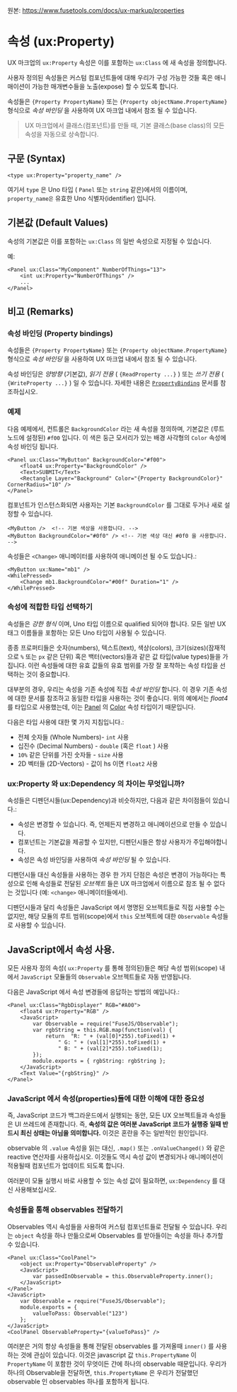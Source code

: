 원본: https://www.fusetools.com/docs/ux-markup/properties

# 속성 (ux:Property) #

UX 마크업의 `ux:Property` 속성은 이를 포함하는 `ux:Class` 에 새 속성을 정의합니다.

사용자 정의된 속성들은 커스텀 컴포넌트들에 대해 우리가 구성 가능한 것들 혹은 애니매이션이 가능한 매개변수들을 노출(expose) 할 수 있도록 합니다.

속성들은 `{Property PropertyName}` 또는 `{Property objectName.PropertyName}` 형식으로 *속성 바인딩* 을 사용하여 UX 마크업 내에서 참조 될 수 있습니다.

> UX 마크업에서 클래스(컴포넌트)를 만들 때, 기본 클래스(base class)의 모든 속성을 자동으로 상속합니다.

## 구문 (Syntax) ##

```
<type ux:Property="property_name" />
```

여기서 `type` 은 Uno 타입 ( `Panel` 또는 `string` 같은)에서의 이름이며, `property_name은` 유효한 Uno 식별자(identifier) 입니다.

## 기본값 (Default Values) ##

속성의 기본값은 이를 포함하는 `ux:Class` 의 일반 속성으로 지정될 수 있습니다.

예:

```
<Panel ux:Class="MyComponent" NumberOfThings="13">
    <int ux:Property="NumberOfThings" />
    ...
</Panel>
```

## 비고 (Remarks) ##

### 속성 바인딩 (Property bindings) ###

속성들은 `{Property PropertyName}` 또는 `{Property objectName.PropertyName}` 형식으로 *속성 바인딩* 을 사용하여 UX 마크업 내에서 참조 될 수 있습니다.

속성 바인딩은 *양방향* (기본값), *읽기 전용* ( `{ReadProperty ...}` ) 또는 *쓰기 전용* ( `{WriteProperty ...}` ) 일 수 있습니다. 자세한 내용은 [`PropertyBinding`](https://www.fusetools.com/docs/fuse/controls/propertybinding_1) 문서를 참조하십시오.

### 예제 ###

다음 예제에서, 컨트롤은 `BackgroundColor` 라는 새 속성을 정의하며, 기본값은 (루트 노드에 설정된) `#f00` 입니다. 이 색은 둥근 모서리가 있는 배경 사각형의 `Color` 속성에 속성 바인딩 됩니다.

```
<Panel ux:Class="MyButton" BackgroundColor="#f00">
    <float4 ux:Property="BackgroundColor" />
    <Text>SUBMIT</Text>
    <Rectangle Layer="Background" Color="{Property BackgroundColor}" CornerRadius="10" />
</Panel>
```

컴포넌트가 인스턴스화되면 사용자는 기본 `BackgroundColor` 를 그대로 두거나 새로 설정할 수 있습니다.

```
<MyButton />  <!-- 기본 색상을 사용합니다. -->
<MyButton BackgroundColor="#0f0" /> <!-- 기본 색상 대신 #0f0 을 사용합니다. -->
```

속성들은 `<Change>` 애니메이터를 사용하여 애니메이션 될 수도 있습니다.:

```
<MyButton ux:Name="mb1" />
<WhilePressed>
    <Change mb1.BackgroundColor="#00f" Duration="1" />
</WhilePressed>
```

### 속성에 적합한 타입 선택하기 ###

속성들은 *강한 형식* 이며, Uno 타입 이름으로 qualified 되어야 합니다. 모든 일반 UX 태그 이름들을 포함하는 모든 Uno 타입이 사용될 수 있습니다.

종종 프로퍼티들은 숫자(numbers), 텍스트(text), 색상(colors), 크기(sizes)(잠재적으로 `%` 또는 `px` 같은 단위) 혹은 백터(vectors)들과 같은 값 타입(value types)들을 가집니다. 이런 속성들에 대한 유효 값들의 유효 범위를 가장 잘 포착하는 속성 타입을 선택하는 것이 중요합니다.

대부분의 경우, 우리는 속성을 기존 속성에 직접 *속성 바인딩* 합니다. 이 경우 기존 속성에 대한 문서를 참조하고 동일한 타입을 사용하는 것이 좋습니다. 위의 예에서는 *float4* 를 타입으로 사용했는데, 이는 [Panel](https://www.fusetools.com/docs/fuse/controls/panel) 의 [Color](https://www.fusetools.com/docs/uno/color) 속성 타입이기 때문입니다.

다음은 타입 사용에 대한 몇 가지 지침입니다.:

- 전체 숫자들 (Whole Numbers)- `int` 사용
- 십진수 (Decimal Numbers) - `double` (혹은 `float` ) 사용
- `10%` 같은 단위를 가진 숫자들 - `size` 사용
- 2D 벡터들 (2D-Vectors) - 값이 hs 이면 `float2` 사용

### ux:Property 와 ux:Dependency 의 차이는 무엇입니까? ###

속성들은 디펜던시들(ux:Dependency)과 비슷하지만, 다음과 같은 차이점들이 있습니다.:

- 속성은 변경할 수 있습니다. 즉, 언제든지 변경하고 애니메이션으로 만들 수 있습니다.
- 컴포넌트는 기본값을 제공할 수 있지만, 디펜던시들은 항상 사용자가 주입해야합니다.
- 속성은 속성 바인딩을 사용하여 *속성 바인딩* 될 수 있습니다.

디펜던시들 대신 속성들을 사용하는 경우 한 가지 단점은 속성은 변경이 가능하다는 특성으로 인해 속성들로 전달된 *오브젝트* 들은 UX 마크업에서 이름으로 참조 될 수 없다는 것입니다 (예: `<change>` 애니메이터들에서).

디펜던시들과 달리 속성들은 JavaScript 에서 명명된 오브젝트들로 직접 사용할 수는 없지만, 해당 모듈의 루트 범위(scope)에서 `this` 오브젝트에 대한 `Observable` 속성들로 사용할 수 있습니다.

## JavaScript에서 속성 사용. ##

모든 사용자 정의 속성( `ux:Property` 를 통해 정의된)들은 해당 속성 범위(scope) 내에서 `JavaScript` 모듈들의 `Observable` 오브젝트들로 자동 반영됩니다.

다음은 JavaScript 에서 속성 변경들에 응답하는 방법의 예입니다.:

```
<Panel ux:Class="RgbDisplayer" RGB="#A00">
    <float4 ux:Property="RGB" />
    <JavaScript>
        var Observable = require("FuseJS/Observable");
        var rgbString = this.RGB.map(function(val) {
            return  "R: " + (val[0]*255).toFixed(1) + 
                " G: " + (val[1]*255).toFixed(1) + 
                " B: " + (val[2]*255).toFixed(1);
        });
        module.exports = { rgbString: rgbString };
    </JavaScript>
    <Text Value="{rgbString}" />
</Panel>
```

### JavaScript 에서 속성(properties)들에 대한 이해에 대한 중요성 ###

즉, JavaScript 코드가 백그라운드에서 실행되는 동안, 모든 UX 오브젝트들과 속성들은 UI 쓰레드에 존재합니다. 즉, **속성의 값은 여러분 JavaScript 코드가 실행중 일때 반드시 최신 상태는 아님을 의미합니다.** 이것은 혼란을 주는 일반적인 원인입니다.

observable 의 `.value` 속성을 읽는 대신, `.map()` 또는 `.onValueChanged()` 와 같은 reactive 연산자를 사용하십시오. 이것들도 역시 속성 값이 변경되거나 애니메이션이 적용될때 컴포넌트가 업데이트 되도록 합니다.

여러분이 모듈 실행시 바로 사용할 수 있는 속성 값이 필요하면, `ux:Dependency` 를 대신 사용해보십시오.

### 속성들을 통해 observables 전달하기 ###

Observables 역시 속성들을 사용하여 커스텀 컴포넌트들로 전달될 수 있습니다. 우리는 `object` 속성을 하나 만듦으로써 Observables 를 받아들이는 속성을 하나 추가할 수 있습니다.

```
<Panel ux:Class="CoolPanel">
    <object ux:Property="ObservableProperty" />
    <JavaScript>
        var passedInObservable = this.ObservableProperty.inner();
    </JavaScript>
</Panel>
<JavaScript>
    var Observable = require("FuseJS/Observable");
    module.exports = {
        valueToPass: Observable("123")
    };
</JavaScript>
<CoolPanel ObservableProperty="{valueToPass}" />
```

여러분은 거의 항상 속성들을 통해 전달된 observables 를 가져올때 `inner()` 를 사용하는 것에 관심이 있습니다. 이것은 javascript 값 `this.PropertyName` 이 `PropertyName` 이 포함한 것이 무엇이든 간에 하나의 observable 때문입니다. 우리가 하나의 Observable을 전달하면, `this.PropertyName` 은 우리가 전달했던 observable 인 observables 하나를 포함하게 됩니다.
